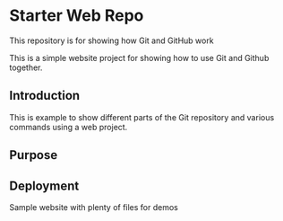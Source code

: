 # Starter Web Repo

This repository is for showing how Git and GitHub work

This is a simple website project for
showing how to use Git and Github together.

## Introduction

This is example to show different parts
of the Git repository and various commands
using a web project.

## Purpose

## Deployment

Sample website with plenty of files for demos